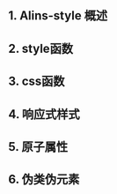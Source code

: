 <!--
 * @Author: chenzhongsheng
 * @Date: 2022-11-05 10:51:34
 * @Description: Coding something
 * @LastEditors: chenzhongsheng
 * @LastEditTime: 2022-11-06 00:44:48
-->
## 1. Alins-style 概述

## 2. style函数

## 3. css函数

## 4. 响应式样式

## 5. 原子属性

## 6. 伪类伪元素